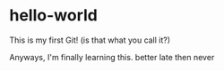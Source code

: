 # hello-world
This is my first Git! (is that what you call it?)

Anyways, I'm finally learning this. better late then never
